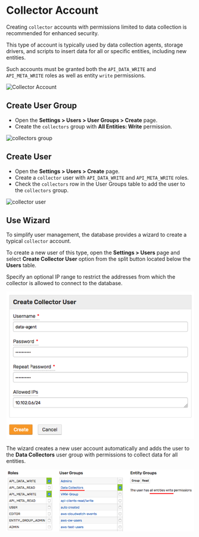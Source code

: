 # Collector Account

Creating `collector` accounts with permissions limited to data collection is recommended for enhanced security.

This type of account is typically used by data collection agents, storage drivers, and scripts to insert data for all or specific entities, including new entities.

Such accounts must be granted both the `API_DATA_WRITE` and `API_META_WRITE` roles as well as entity `write` permissions.

![Collector Account](./images/collector-account.png)

## Create User Group

* Open the **Settings > Users > User Groups > Create** page.
* Create the `collectors` group with **All Entities: Write** permission.

![collectors group](./images/all-entities-write.png)

## Create User

* Open the **Settings > Users > Create** page.
* Create a `collector` user with `API_DATA_WRITE` and `API_META_WRITE` roles.
* Check the `collectors` row in the User Groups table to add the user to the `collectors` group.

![collector user](./images/collector-user.png)

## Use Wizard

To simplify user management, the database provides a wizard to create a typical `collector` account.

To create a new user of this type, open the **Settings > Users** page and select **Create Collector User** option from the split button located below the **Users** table.

Specify an optional IP range to restrict the addresses from which the collector is allowed to connect to the database.

![](./images/collector-user-wizard.png)

The wizard creates a new user account automatically and adds the user to the **Data Collectors** user group with permissions to collect data for all entities.

![](./images/collector-user-permissions.png)
